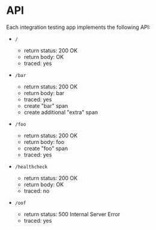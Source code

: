 # API

Each integration testing app implements the following API:

* `/`
  - return status: 200 OK
  - return body: OK
  - traced: yes

* `/bar`
  - return status: 200 OK
  - return body: bar
  - traced: yes
  - create "bar" span
  - create additional "extra" span

* `/foo`
  - return status: 200 OK
  - return body: foo
  - create "foo" span
  - traced: yes

* `/healthcheck`
  - return status: 200 OK
  - return body: OK
  - traced: no

* `/oof`
  - return status: 500 Internal Server Error
  - traced: yes
